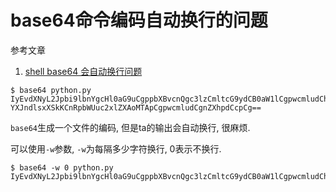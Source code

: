 # base64命令编码自动换行的问题

参考文章

1. [shell base64 会自动换行问题](https://blog.csdn.net/zhanw15/article/details/106013372/)

```console
$ base64 python.py
IyEvdXNyL2Jpbi9lbnYgcHl0aG9uCgppbXBvcnQgc3lzCmltcG9ydCB0aW1lCgpwcmludChzeXMu
YXJndlsxXSkKCnRpbWUuc2xlZXAoMTApCgpwcmludCgnZXhpdCcpCg==
```

`base64`生成一个文件的编码, 但是ta的输出会自动换行, 很麻烦.

可以使用`-w`参数, `-w`为每隔多少字符换行, 0表示不换行.

```console
$ base64 -w 0 python.py
IyEvdXNyL2Jpbi9lbnYgcHl0aG9uCgppbXBvcnQgc3lzCmltcG9ydCB0aW1lCgpwcmludChzeXMuYXJndlsxXSkKCnRpbWUuc2xlZXAoMTApCgpwcmludCgnZXhpdCcpCg==
```
